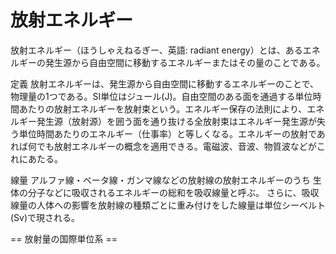 # 放射エネルギー

放射エネルギー（ほうしゃえねるぎー、英語: radiant energy）とは、あるエネルギーの発生源から自由空間に移動するエネルギーまたはその量のことである。

定義
放射エネルギーは、発生源から自由空間に移動するエネルギーのことで、物理量の1つである。SI単位はジュール(J)。自由空間のある面を通過する単位時間あたりの放射エネルギーを放射束という。エネルギー保存の法則により、エネルギー発生源（放射源）を囲う面を通り抜ける全放射束はエネルギー発生源が失う単位時間あたりのエネルギー（仕事率）と等しくなる。エネルギーの放射であれば何でも放射エネルギーの概念を適用できる。電磁波、音波、物質波などがこれにあたる。

線量
アルファ線・ベータ線・ガンマ線などの放射線の放射エネルギーのうち
生体の分子などに吸収されるエネルギーの総和を吸収線量と呼ぶ。
さらに、吸収線量の人体への影響を放射線の種類ごとに重み付けをした線量は単位シーベルト(Sv)で現される。


== 放射量の国際単位系 ==